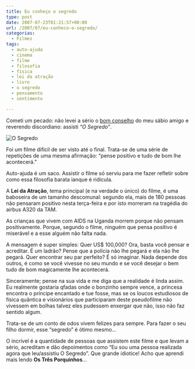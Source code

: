 ```yaml
---
title: Eu conheço o segredo
type: post
date: 2007-07-23T01:21:57+00:00
url: /2007/07/eu-conheco-o-segredo/
categorias:
  - Filmes
tags:
  - auto-ajuda
  - cinema
  - filme
  - filosofia
  - física
  - lei da atração
  - livro
  - o segredo
  - pensamento
  - sentimento

---
```

Cometi um pecado: não levei a sério o [bom conselho][1] do meu sábio amigo e reverendo discordiano: assisti _“O Segredo”_.

![O Segredo](/wp-content/uploads/2007/07/segredo_02_330.jpg)

Foi um filme difícil de ser visto até o final. Trata-se de uma série de repetições de uma mesma afirmação: “pense positivo e tudo de bom lhe acontecerá.”

Auto-ajuda é um saco. Assistir o filme só serviu para me fazer refletir sobre como essa filosofia barata ianque é ridícula.

A **Lei da Atração**, tema principal (e na verdade o único) do filme, é uma baboseira de um tamanho descomunal: segundo ela, mais de 180 pessoas não pensaram positivo nesta terça-feira e por isto morreram na tragédia do airbus A320 da TAM.

As crianças que vivem com AIDS na Uganda morrem porque não pensam positivamente. Porque, segundo o filme, ninguém que pensa positivo é miserável e a esse alguém não falta nada.

A mensagem é super simples: Quer US$ 100,000? Ora, basta você pensar e acreditar. É um ladrão? Pense que a polícia não lhe pegará e ela não lhe pegará. Quer encontrar seu par perfeito? É só imaginar. Nada depende dos outros, é como se você vivesse no seu mundo e se você desejar o bem tudo de bom magicamente lhe acontecerá.

Sinceramente; pense na sua vida e me diga que a realidade é linda assim. Eu realmente gostaria qfadas onde o bonzinho sempre vence, a princesa encontra o príncipe encantado e tue fosse, mas se os loucos estudiosos de física quântica e visionários que participaram deste pseudofilme não vivessem em bolhas talvez eles pudessem enxergar que não, isso não faz sentido algum.

Trata-se de um conto de odos vivem felizes para sempre. Para fazer o seu filho dormir, esse “segredo” é ótimo mesmo…

O incrível é a quantidade de pessoas que assistem este filme e que levam a sério, acreditam e dão depoimentos como “Eu sou uma pessoa realizada agora que leu/assistiu O Segredo”. Que grande idiotice! Acho que aprendi mais lendo **Os Três Porquinhos**…

 [1]: http://1001gatos.org/o-segredo/

